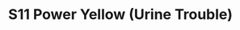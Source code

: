 ---
title: S11 Power Yellow (Urine Trouble)
permalink: "/teams/s11-power-yellow"
members:
- JJ Johnson - Captain
- Jim Connolly - QB
- Marlon D.
- Heidi Ellis
- Sean G.
- Kieran G.
- Gregory Kihm
- Allison Korotkin
- Enrique Perez
- Chris Rybicki
- 'Sam S. '
- Jacob Willis
- Bill C.
- ''
teamid: 935
name: S11 Power Yellow
color: Urine Trouble
division: ''
---